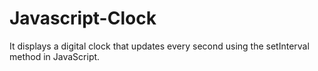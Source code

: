 # Javascript-Clock
It displays a digital clock that updates every second using the setInterval method in JavaScript.
